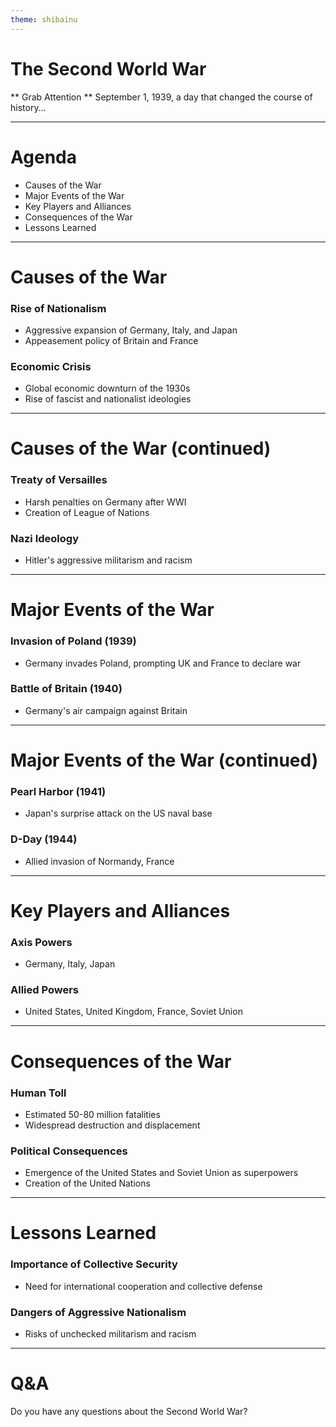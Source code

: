 ```yaml
---
theme: shibainu
---
```


# The Second World War

** Grab Attention **
September 1, 1939, a day that changed the course of history...

---

# Agenda

* Causes of the War
* Major Events of the War
* Key Players and Alliances
* Consequences of the War
* Lessons Learned

---

# Causes of the War
### Rise of Nationalism
* Aggressive expansion of Germany, Italy, and Japan
* Appeasement policy of Britain and France

### Economic Crisis
* Global economic downturn of the 1930s
* Rise of fascist and nationalist ideologies

---

# Causes of the War (continued)
### Treaty of Versailles
* Harsh penalties on Germany after WWI
* Creation of League of Nations

### Nazi Ideology
* Hitler's aggressive militarism and racism

---

# Major Events of the War
### Invasion of Poland (1939)
* Germany invades Poland, prompting UK and France to declare war

### Battle of Britain (1940)
* Germany's air campaign against Britain

---

# Major Events of the War (continued)
### Pearl Harbor (1941)
* Japan's surprise attack on the US naval base

### D-Day (1944)
* Allied invasion of Normandy, France

---

# Key Players and Alliances
### Axis Powers
* Germany, Italy, Japan

### Allied Powers
* United States, United Kingdom, France, Soviet Union

---

# Consequences of the War
### Human Toll
* Estimated 50-80 million fatalities
* Widespread destruction and displacement

### Political Consequences
* Emergence of the United States and Soviet Union as superpowers
* Creation of the United Nations

---

# Lessons Learned
### Importance of Collective Security
* Need for international cooperation and collective defense

### Dangers of Aggressive Nationalism
* Risks of unchecked militarism and racism

---

# Q&A
Do you have any questions about the Second World War?